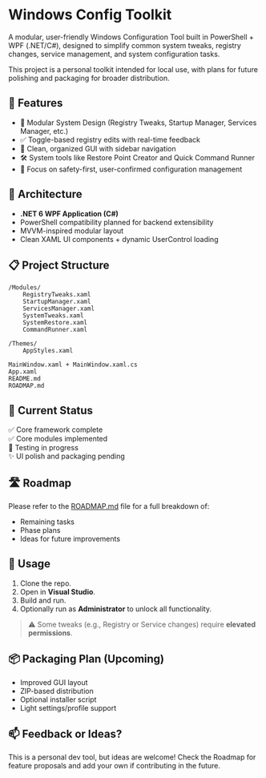 # Windows Config Toolkit

A modular, user-friendly Windows Configuration Tool built in PowerShell + WPF (.NET/C#), designed to simplify common system tweaks, registry changes, service management, and system configuration tasks.

This project is a personal toolkit intended for local use, with plans for future polishing and packaging for broader distribution.

## 🚀 Features

- 🧩 Modular System Design (Registry Tweaks, Startup Manager, Services Manager, etc.)
- ✅ Toggle-based registry edits with real-time feedback
- 📂 Clean, organized GUI with sidebar navigation
- 🛠 System tools like Restore Point Creator and Quick Command Runner
- 🧪 Focus on safety-first, user-confirmed configuration management

## 📐 Architecture

- **.NET 6 WPF Application (C#)**
- PowerShell compatibility planned for backend extensibility
- MVVM-inspired modular layout
- Clean XAML UI components + dynamic UserControl loading

## 📋 Project Structure

```
/Modules/
    RegistryTweaks.xaml
    StartupManager.xaml
    ServicesManager.xaml
    SystemTweaks.xaml
    SystemRestore.xaml
    CommandRunner.xaml

/Themes/
    AppStyles.xaml

MainWindow.xaml + MainWindow.xaml.cs
App.xaml
README.md
ROADMAP.md
```

## 📌 Current Status

✅ Core framework complete  
✅ Core modules implemented  
🧪 Testing in progress  
✨ UI polish and packaging pending

## 🛣 Roadmap

Please refer to the [ROADMAP.md](./ROADMAP.md) file for a full breakdown of:
- Remaining tasks
- Phase plans
- Ideas for future improvements

## 📝 Usage

1. Clone the repo.
2. Open in **Visual Studio**.
3. Build and run.
4. Optionally run as **Administrator** to unlock all functionality.

> ⚠ Some tweaks (e.g., Registry or Service changes) require **elevated permissions**.

## 📦 Packaging Plan (Upcoming)

- Improved GUI layout
- ZIP-based distribution
- Optional installer script
- Light settings/profile support

## 📫 Feedback or Ideas?

This is a personal dev tool, but ideas are welcome! Check the Roadmap for feature proposals and add your own if contributing in the future.
